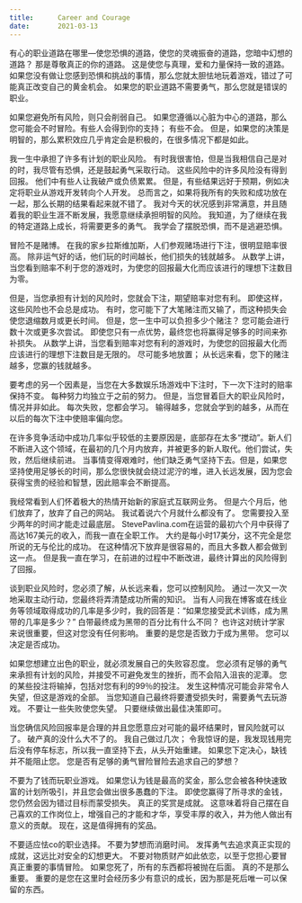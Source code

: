 ```yaml
---
title:      Career and Courage
date:       2021-03-13
---
```


有心的职业道路在哪里—使您恐惧的道路，使您的灵魂振奋的道路，您暗中幻想的道路？
那是尊敬真正的你的道路。 这是使您与真理，爱和力量保持一致的道路。 如果您没有做让您感到恐惧和挑战的事情，那么您就太胆怯地玩着游戏，错过了可能真正改变自己的黄金机会。 如果您的职业道路不需要勇气，那么您就是错误的职业。

如果您避免所有风险，则只会削弱自己。 如果您遵循以心脏为中心的道路，那么您可能会不时冒险。有些人会得到你的支持； 有些不会。 但是，如果您的决策是明智的，那么累积效应几乎肯定会是积极的，在很多情况下都是如此。

我一生中承担了许多有计划的职业风险。 有时我很害怕，但是当我相信自己是对的时，我尽管有恐惧，还是鼓起勇气采取行动。 这些风险中的许多风险没有得到回报。 他们中有些人让我破产或负债累累。 但是，有些结果远好于预期，例如决定将职业从游戏开发转向个人开发。 总而言之，如果将我所有的失败和成功放在一起，那么长期的结果看起来就不错了。 我对今天的状况感到非常满意，并且随着我的职业生涯不断发展，我愿意继续承担明智的风险。 我知道，为了继续在我的特定道路上成长，将需要更多的勇气。 我学会了摆脱恐惧，而不是逃避恐惧。

冒险不是赌博。 在我的家乡拉斯维加斯，人们参观赌场进行下注，很明显赔率很高。 除非运气好的话，他们玩的时间越长，他们损失的钱就越多。 从数学上讲，当您看到赔率不利于您的游戏时，为使您的回报最大化而应该进行的理想下注数目为零。

但是，当您承担有计划的风险时，您就会下注，期望赔率对您有利。 即使这样，这些风险也不会总是成功。 有时，您可能下了大笔赌注而又输了，而这种损失会使您退缩数月或更长时间。 但是，您一生中可以负担多少个赌注？ 您可能会进行数十次或更多次尝试。 即使您只有一点优势，最终您也将赢得足够多的时间来弥补损失。 从数学上讲，当您看到赔率对您有利的游戏时，为使您的回报最大化而应该进行的理想下注数目是无限的。 尽可能多地放置； 从长远来看，您下的赌注越多，您赢的钱就越多。

要考虑的另一个因素是，当您在大多数娱乐场游戏中下注时，下一次下注时的赔率保持不变。 每种努力均独立于之前的努力。 但是，当您冒着巨大的职业风险时，情况并非如此。 每次失败，您都会学习。 输得越多，您就会学到的越多，从而在以后的每次下注中使赔率偏向您。

在许多竞争活动中成功几率似乎较低的主要原因是，底部存在太多“搅动”。新人们不断进入这个领域，在最初的几个月内放弃，并被更多的新人取代。他们尝试，失败，然后继续前进。 当事情变得艰难时，他们缺乏勇气坚持下去。但是，如果您坚持使用足够长的时间，那么您很快就会绕过泥泞的堆，进入长远发展，因为您会获得宝贵的经验和智慧，因此赔率会不断提高。

我经常看到人们怀着极大的热情开始新的家庭式互联网业务。 但是六个月后，他们放弃了，放弃了自己的网站。 我试着说六个月就什么都没有了。 您需要投入至少两年的时间才能走过最底层。  StevePavlina.com在运营的最初六个月中获得了高达167美元的收入，而我一直在全职工作。 大约是每小时17美分，这不完全是您所说的无与伦比的成功。 在这种情况下放弃是很容易的，而且大多数人都会做到这一点。 但是我一直在学习，在前进的过程中不断改进，最终计算出的风险得到了回报。

谈到职业风险时，您必须了解，从长远来看，您可以控制风险。 通过一次又一次地采取主动行动，您最终将弄清楚成功所需的知识。 当有人问我在博客或在线业务等领域取得成功的几率是多少时，我的回答是：“如果您接受武术训练，成为黑带的几率是多少？” 白带最终成为黑带的百分比有什么不同？ 也许这对统计学家来说很重要，但这对您没有任何影响。 重要的是您是否致力于成为黑带。 您可以决定是否成功。

如果您想建立出色的职业，就必须发展自己的失败容忍度。 您必须有足够的勇气来承担有计划的风险，并接受不可避免发生的挫折，而不会陷入沮丧的泥潭。 您的某些投注将输掉，包括对您有利的99％的投注。 发生这种情况可能会非常令人失望，但这是游戏的全部。 当您知道自己最终将要遭受损失时，需要勇气去玩游戏。 不要让一些失败使您失望。 只要继续做出最佳决策即可。

当您确信风险回报率是合理的并且您愿意应对可能的最坏结果时，冒风险就可以了。 破产真的没什么大不了的。 我自己做过几次； 令我惊讶的是，我发现钱用完后没有停车标志，所以我一直坚持下去，从头开始重建。 如果您下定决心，缺钱并不能阻止您。 您是否有足够的勇气冒险冒险去追求自己的梦想？

不要为了钱而玩职业游戏。 如果您认为钱是最高的奖金，那么您会被各种快速致富的计划所吸引，并且您会做出很多愚蠢的下注。 即使您赢得了所寻求的金钱，您仍然会因为错过目标而蒙受损失。 真正的奖赏是成就。 这意味着将自己摆在自己喜欢的工作岗位上，增强自己的才能和才华，享受丰厚的收入，并为他人做出有意义的贡献。 现在，这是值得拥有的奖品。

不要适应怯co的职业选择。 不要为梦想而消磨时间。 发挥勇气去追求真正实现的成就，这远比对安全的幻想更大。 不要对物质财产如此依恋，以至于您担心要冒真正重要的事情冒险。 如果您死了，所有的东西都将被抛在后面。 真的不是那么重要。 重要的是您在这里时会经历多少有意识的成长，因为那是死后唯一可以保留的东西。